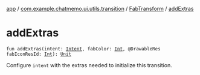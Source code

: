 [app](../../index.md) / [com.example.chatmemo.ui.utils.transition](../index.md) / [FabTransform](index.md) / [addExtras](./add-extras.md)

# addExtras

`fun addExtras(intent: `[`Intent`](https://developer.android.com/reference/android/content/Intent.html)`, fabColor: `[`Int`](https://kotlinlang.org/api/latest/jvm/stdlib/kotlin/-int/index.html)`, @DrawableRes fabIconResId: `[`Int`](https://kotlinlang.org/api/latest/jvm/stdlib/kotlin/-int/index.html)`): `[`Unit`](https://kotlinlang.org/api/latest/jvm/stdlib/kotlin/-unit/index.html)

Configure `intent` with the extras needed to initialize this transition.

